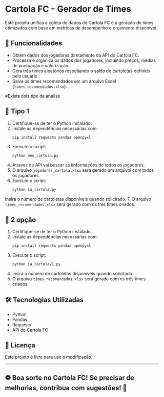 # Cartola FC - Gerador de Times

Este projeto unifica a coleta de dados do Cartola FC e a geração de times otimizados com base em métricas de desempenho e orçamento disponível.

## 📌 Funcionalidades
- Obtém dados dos jogadores diretamente da API do Cartola FC.
- Processa e organiza os dados dos jogadores, incluindo preços, médias de pontuação e valorização.
- Gera três times aleatórios respeitando o saldo de cartoletas definido pelo usuário.
- Salva os times recomendados em um arquivo Excel (`times_recomendados.xlsx`).

  
#Exista dois tipo de analise 

## 🚀 Tipo 1
1. Certifique-se de ter o Python instalado.
2. Instale as dependências necessárias com:
   ```bash
   pip install requests pandas openpyxl
   ```
3. Execute o script:
   ```bash
   python meu_cartola.py
   ```
4. Atraves de API vai buscar as iinformações de todos os jogadores.
5. O arquivo `jogadores_cartola.xlsx` será gerado um arquivoi com todos os jogadores.
6. Execute o script:
   ```bash
   python ia_cartola.py
   ```
Insira o número de cartoletas disponíveis quando solicitado.
7. O arquivo `times_recomendados.xlsx` será gerado com os três times criados.


## 🚀 2 opção
1. Certifique-se de ter o Python instalado.
2. Instale as dependências necessárias com:
   ```bash
   pip install requests pandas openpyxl
   ```
3. Execute o script:
   ```bash
   python ia_cartolaV1.py
   ```
4. Insira o número de cartoletas disponíveis quando solicitado.
5. O arquivo `times_recomendados.xlsx` será gerado com os três times criados.

## 🛠 Tecnologias Utilizadas
- Python
- Pandas
- Requests
- API do Cartola FC

## 📄 Licença
Este projeto é livre para uso e modificação.

---
⚽ Boa sorte no Cartola FC! Se precisar de melhorias, contribua com sugestões! 🚀
---



